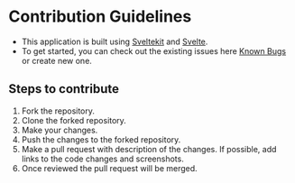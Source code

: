 # Contribution Guidelines

-   This application is built using [Sveltekit](https://kit.svelte.dev/docs) and [Svelte](https://svelte.dev/).
-   To get started, you can check out the existing issues here [Known Bugs](https://github.com/rohanrichards/open-idle/issues) or create new one.

## Steps to contribute

1. Fork the repository.
2. Clone the forked repository.
3. Make your changes.
4. Push the changes to the forked repository.
5. Make a pull request with description of the changes. If possible, add links to the code changes and screenshots.
6. Once reviewed the pull request will be merged.
